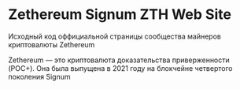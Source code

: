 # Zethereum Signum ZTH Web Site
Исходный код оффициальной страницы сообщества майнеров криптовалюты Zethereum 

Zethereum — это криптовалюта доказательства приверженности (POC+). Она была выпущена в 2021 году на блокчейне четвертого поколения Signum


